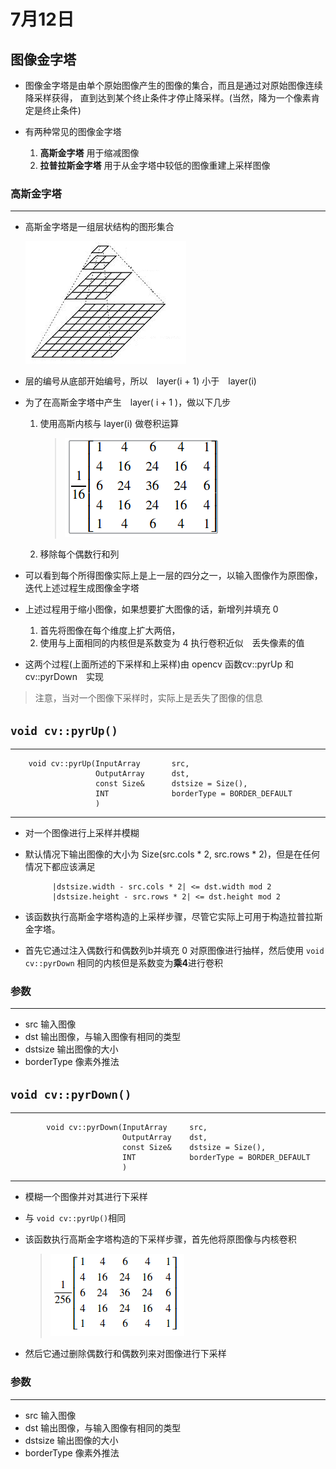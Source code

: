# 7月12日

## 图像金字塔

* 图像金字塔是由单个原始图像产生的图像的集合，而且是通过对原始图像连续降采样获得，
直到达到某个终止条件才停止降采样。(当然，降为一个像素肯定是终止条件)

* 有两种常见的图像金字塔
    1. **高斯金字塔**         用于缩减图像
    2. **拉普拉斯金字塔**      用于从金字塔中较低的图像重建上采样图像

### 高斯金字塔

---
* 高斯金字塔是一组层状结构的图形集合

    ![](Pyramids_Tutorial_Pyramid_Theory.png)

* 层的编号从底部开始编号，所以　layer(i + 1) 小于　layer(i)
* 为了在高斯金字塔中产生　layer( i + 1 )，做以下几步
    1.  使用高斯内核与 layer(i) 做卷积运算
        >![](bmatrix.png)
    2. 移除每个偶数行和列
* 可以看到每个所得图像实际上是上一层的四分之一，以输入图像作为原图像，迭代上述过程生成图像金字塔
* 上述过程用于缩小图像，如果想要扩大图像的话，新增列并填充 0
    1. 首先将图像在每个维度上扩大两倍，
    2. 使用与上面相同的内核但是系数变为 4 执行卷积近似　丢失像素的值
* 这两个过程(上面所述的下采样和上采样)由 opencv 函数cv::pyrUp 和 cv::pyrDown　实现

> 注意，当对一个图像下采样时，实际上是丢失了图像的信息


## `void cv::pyrUp()`
---
        void cv::pyrUp(InputArray       src,
                       OutputArray      dst,
                       const Size&      dstsize = Size(),
                       INT              borderType = BORDER_DEFAULT
                       )
---

* 对一个图像进行上采样并模糊
* 默认情况下输出图像的大小为 Size(src.cols * 2, src.rows * 2)，但是在任何情况下都应该满足

            |dstsize.width - src.cols * 2| <= dst.width mod 2
            |dstsize.height - src.rows * 2| <= dst.height mod 2

* 该函数执行高斯金字塔构造的上采样步骤，尽管它实际上可用于构造拉普拉斯金字塔。
* 首先它通过注入偶数行和偶数列b并填充 0 对原图像进行抽样，然后使用 `void cv::pyrDown`
相同的内核但是系数变为**乘4**进行卷积

### 参数
---
* src               输入图像
* dst               输出图像，与输入图像有相同的类型
* dstsize           输出图像的大小
* borderType        像素外推法


## `void cv::pyrDown()`
---
            void cv::pyrDown(InputArray     src,
                             OutputArray    dst,
                             const Size&    dstsize = Size(),
                             INT            borderType = BORDER_DEFAULT
                             )
---

* 模糊一个图像并对其进行下采样
* 与 `void cv::pyrUp()`相同
* 该函数执行高斯金字塔构造的下采样步骤，首先他将原图像与内核卷积

    > ![](cmatrix.png)
* 然后它通过删除偶数行和偶数列来对图像进行下采样

### 参数
---
* src               输入图像
* dst               输出图像，与输入图像有相同的类型
* dstsize           输出图像的大小
* borderType        像素外推法